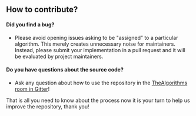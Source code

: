 ## How to contribute?

#### **Did you find a bug?**

- Please avoid opening issues asking to be "assigned” to a particular algorithm. This merely creates unnecessary noise for maintainers. Instead, please submit your implementation in a pull request and it will be evaluated by project maintainers.

#### **Do you have questions about the source code?**

- Ask any question about how to use the repository in the [TheAlgorithms room in Gitter](https://gitter.im/TheAlgorithms/community?source=orgpage#)!

That is all you need to know about the process now it is your turn to help us improve the repository, thank you! 
